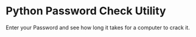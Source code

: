 # Python Password Check Utility

Enter your Password and see how long it takes for a computer to crack it.